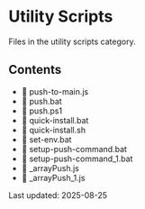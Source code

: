 # Utility Scripts

Files in the utility scripts category.

## Contents

- 📄 push-to-main.js
- 📄 push.bat
- 📄 push.ps1
- 📄 quick-install.bat
- 📄 quick-install.sh
- 📄 set-env.bat
- 📄 setup-push-command.bat
- 📄 setup-push-command_1.bat
- 📄 _arrayPush.js
- 📄 _arrayPush_1.js

Last updated: 2025-08-25

